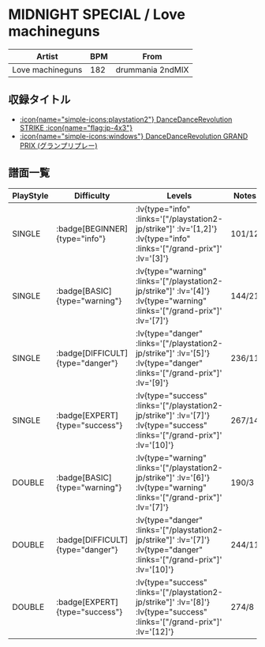 # MIDNIGHT SPECIAL / Love machineguns

|Artist|BPM|From|
|------|---|----|
|Love machineguns|182|drummania 2ndMIX|

## 収録タイトル

- [ :icon{name="simple-icons:playstation2"} DanceDanceRevolution STRIKE :icon{name="flag:jp-4x3"} ](/playstation2-jp/strike)
- [ :icon{name="simple-icons:windows"} DanceDanceRevolution GRAND PRIX (グランプリプレー)](/grand-prix)

## 譜面一覧

|PlayStyle|Difficulty|Levels|Notes|Movie|
|---------|----------|------|-----|-----|
|SINGLE| :badge[BEGINNER]{type="info"} | :lv{type="info" :links='["/playstation2-jp/strike"]' :lv='[1,2]'}  :lv{type="info" :links='["/grand-prix"]' :lv='[3]'} |101/12||
|SINGLE| :badge[BASIC]{type="warning"} | :lv{type="warning" :links='["/playstation2-jp/strike"]' :lv='[4]'}  :lv{type="warning" :links='["/grand-prix"]' :lv='[7]'} |144/21||
|SINGLE| :badge[DIFFICULT]{type="danger"} | :lv{type="danger" :links='["/playstation2-jp/strike"]' :lv='[5]'}  :lv{type="danger" :links='["/grand-prix"]' :lv='[9]'} |236/11||
|SINGLE| :badge[EXPERT]{type="success"} | :lv{type="success" :links='["/playstation2-jp/strike"]' :lv='[7]'}  :lv{type="success" :links='["/grand-prix"]' :lv='[10]'} |267/14||
|DOUBLE| :badge[BASIC]{type="warning"} | :lv{type="warning" :links='["/playstation2-jp/strike"]' :lv='[6]'}  :lv{type="warning" :links='["/grand-prix"]' :lv='[7]'} |190/3||
|DOUBLE| :badge[DIFFICULT]{type="danger"} | :lv{type="danger" :links='["/playstation2-jp/strike"]' :lv='[7]'}  :lv{type="danger" :links='["/grand-prix"]' :lv='[10]'} |244/11||
|DOUBLE| :badge[EXPERT]{type="success"} | :lv{type="success" :links='["/playstation2-jp/strike"]' :lv='[8]'}  :lv{type="success" :links='["/grand-prix"]' :lv='[12]'} |274/8||
